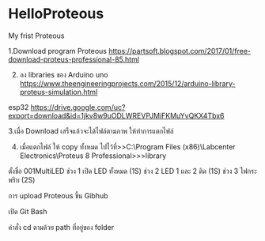 # HelloProteous
My frist Proteous

1.Download program Proteous
      https://partsoft.blogspot.com/2017/01/free-download-proteus-professional-85.html
      
2. ลง libraries ของ Arduino uno
https://www.theengineeringprojects.com/2015/12/arduino-library-proteus-simulation.html

esp32
https://drive.google.com/uc?export=download&id=1jkv8w9uODLWREVPJMiFKMuYvQKX4Tbx6

3.เมื่อ Download เสร็จแล้วจะได้ไฟล์ตามภาพ ให้ทำการแตกไฟล์

4. เมื่อแตกไฟล์ ให้ copy ทั้งหมด ไปไว้ที่>>C:\Program Files (x86)\Labcenter Electronics\Proteus 8 Professional>>>library

ตั้งชื่อ 001MultiLED
ช่วง 1 เปิด LED ทั้งหมด (1S)
ช่วง 2 LED 1 และ 2 ติด (1S)
ช่วง 3 ไฟกระพริบ (2S)


การ upload Proteous ขึ้น Gibhub

เปิด Git Bash

คำสั่ง cd ตามด้วย path ที่อยู่ของ folder

